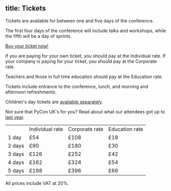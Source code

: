 title: Tickets
---
Tickets are available for between one and five days of the conference.

The first four days of the conference will include talks and workshops,
while the fifth will be a day of sprints.

[Buy your ticket now!](https://hq.pyconuk.org/tickets/orders/new/)

If you are paying for your own ticket, you should pay at the Individual rate.
If your company is paying for your ticket, you should pay at the Corporate rate.

Teachers and those in full time education should pay at the Education rate.

Tickets include entrance to the conference, lunch, and morning and afternoon refreshments.

Children's day tickets are [available separately](https://hq.pyconuk.org/children/orders/new/).

Not sure that PyCon UK's for you?  Read about what our attendees got up to [last year](http://2016.pyconuk.org/news/20160920-impressions/).

<table id="ticket-prices">
<tr>
<td></td>
<td>Individual rate</td>
<td>Corporate rate</td>
<td>Education rate</td>
</tr>
<tr>
<td>1 day</td>
<td>£54</td>
<td>£108</td>
<td>£18</td>
</tr>
<tr>
<td>2 days</td>
<td>£90</td>
<td>£180</td>
<td>£30</td>
</tr>
<tr>
<td>3 days</td>
<td>£126</td>
<td>£252</td>
<td>£42</td>
</tr>
<tr>
<td>4 days</td>
<td>£162</td>
<td>£324</td>
<td>£54</td>
</tr>
<tr>
<td>5 days</td>
<td>£198</td>
<td>£396</td>
<td>£66</td>
</tr>
</table>

All prices include VAT at 20%.
